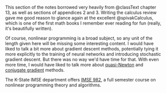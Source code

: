 This section of the notes borrowed very heavily from @classText chapter 13, as well as sections of appendices 2 and 3. Writing the calculus review gave me good reason to glance again at the excellent @spivakCalculus, which is one of the first math books I remember ever reading for fun (really, it's beautifully written).

Of course, nonlinear programming is a broad subject, so any unit of the length given here will be missing some interesting content. I would have liked to talk a bit more about gradient descent methods, potentially tying it more explicitly to the training of neural networks and introducing stochastic gradient descent. But there was no way we'd have time for that. With even more time, I would have liked to talk more about [quasi-Newton](https://en.wikipedia.org/wiki/Quasi-Newton_method) and [conjugate gradient](https://en.wikipedia.org/wiki/Conjugate_gradient_method) methods.

The K-State IMSE department offers [IMSE 982](https://catalog.k-state.edu/content.php?catoid=58&navoid=11444), a full semester course on nonlinear programming theory and algorithms.
